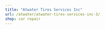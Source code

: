 ```yaml
---
title: "Atwater Tires Services Inc"
url: /atwater/atwater-tires-services-inc-3/
shop: car repair
---
```

